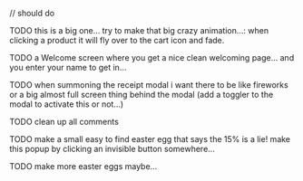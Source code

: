 // should do

TODO this is a big one... try to make that big crazy animation...: when clicking a product it will fly over to the cart icon and fade.

TODO a Welcome screen where you get a nice clean welcoming page... and you enter your name to get in...

TODO when summoning the receipt modal i want there to be like fireworks or a big almost full screen thing behind the modal (add a toggler to the modal to activate this or not...)

TODO clean up all comments 

TODO make a small easy to find easter egg that says the 15% is a lie! make this popup by clicking an invisible button somewhere...

TODO make more easter eggs maybe...
